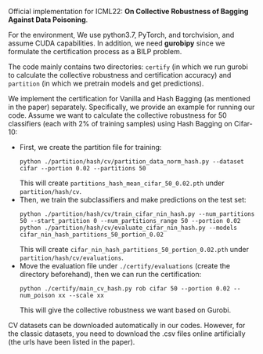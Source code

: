 Official implementation for ICML22: **On Collective Robustness of Bagging Against Data Poisoning**.

For the environment, We use python3.7, PyTorch, and torchvision, and assume CUDA capabilities. In addition, we need **gurobipy** since we formulate the certification process as a BILP problem.

The code mainly contains two directories: `certify` (in which we run gurobi to calculate the collective robustness and certification accuracy) and `partition` (in which we pretrain models and get predictions). 

We implement the certification for Vanilla and Hash Bagging (as mentioned in the paper) separately. Specifically, we provide an example for running our code. Assume we want to calculate the collective robustness for 50 classifiers (each with 2% of training samples) using Hash Bagging on Cifar-10:

- First, we create the partition file for training:
    ```shell
    python ./partition/hash/cv/partition_data_norm_hash.py --dataset cifar --portion 0.02 --partitions 50
    ```
    This will create `partitions_hash_mean_cifar_50_0.02.pth` under `partition/hash/cv`.
- Then, we train the subclassifiers and make predictions on the test set:
    ```shell
    python ./partition/hash/cv/train_cifar_nin_hash.py --num_partitions 50 --start_partition 0 --num_partitions_range 50 --portion 0.02
    python ./partition/hash/cv/evaluate_cifar_nin_hash.py --models cifar_nin_hash_partitions_50_portion_0.02
    ```
    This will create `cifar_nin_hash_partitions_50_portion_0.02.pth` under `partition/hash/cv/evaluations`.
- Move the evaluation file under `./certify/evaluations` (create the directory beforehand), then we can run the certification:
    ```shell
    python ./certify/main_cv_hash.py rob cifar 50 --portion 0.02 --num_poison xx --scale xx 
    ```
    This will give the collective robustness we want based on Gurobi.

CV datasets can be downloaded automatically in our codes. However, for the classic datasets, you need to download the .csv files online artificially (the urls have been listed in the paper).